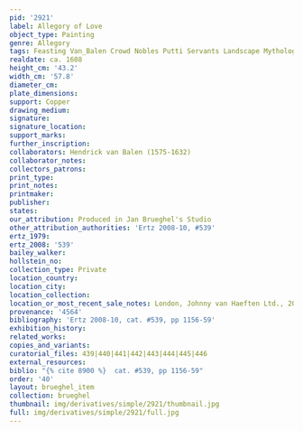 ```yaml
---
pid: '2921'
label: Allegory of Love
object_type: Painting
genre: Allegory
tags: Feasting Van_Balen Crowd Nobles Putti Servants Landscape Mythological
realdate: ca. 1608
height_cm: '43.2'
width_cm: '57.8'
diameter_cm: 
plate_dimensions: 
support: Copper
drawing_medium: 
signature: 
signature_location: 
support_marks: 
further_inscription: 
collaborators: Hendrick van Balen (1575-1632)
collaborator_notes: 
collectors_patrons: 
print_type: 
print_notes: 
printmaker: 
publisher: 
states: 
our_attribution: Produced in Jan Brueghel's Studio
other_attribution_authorities: 'Ertz 2008-10, #539'
ertz_1979: 
ertz_2008: '539'
bailey_walker: 
hollstein_no: 
collection_type: Private
location_country: 
location_city: 
location_collection: 
location_or_most_recent_sale_notes: London, Johnny van Haeften Ltd., 2008
provenance: '4564'
bibliography: 'Ertz 2008-10, cat. #539, pp 1156-59'
exhibition_history: 
related_works: 
copies_and_variants: 
curatorial_files: 439|440|441|442|443|444|445|446
external_resources: 
biblio: "{% cite 8900 %}  cat. #539, pp 1156-59"
order: '40'
layout: brueghel_item
collection: brueghel
thumbnail: img/derivatives/simple/2921/thumbnail.jpg
full: img/derivatives/simple/2921/full.jpg
---
```

